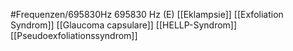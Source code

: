 #Frequenzen/695830Hz
695830 Hz (E)
[[Eklampsie]]
[[Exfoliation Syndrom]]
[[Glaucoma capsulare]]
[[HELLP-Syndrom]]
[[Pseudoexfoliationssyndrom]]